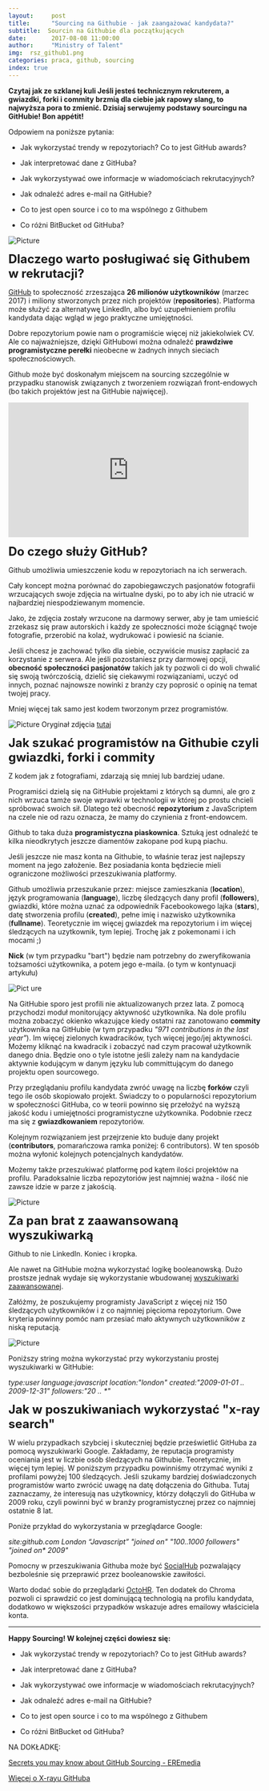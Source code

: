 ```yaml
---
layout:     post
title:      "Sourcing na Githubie - jak zaangażować kandydata?"
subtitle:  Sourcin na Githubie dla początkujących
date:       2017-08-08 11:00:00 
author:     "Ministry of Talent"
img:  rsz_github1.png
categories: praca, github, sourcing
index: true
---
```


<b>Czytaj jak ze szklanej kuli
Jeśli jesteś technicznym rekruterem, a gwiazdki, forki i commity brzmią dla ciebie jak rapowy slang, to najwyższa pora to zmienić. Dzisiaj serwujemy podstawy sourcingu na GitHubie! Bon appétit!</b>

Odpowiem na poniższe pytania:


- Jak wykorzystać trendy w repozytoriach? Co to jest GitHub awards?

- Jak interpretować dane z GitHuba?

- Jak wykorzystywać owe informacje w wiadomościach rekrutacyjnych? 

- Jak odnaleźć adres e-mail na GitHubie?

- Co to jest open source i co to ma wspólnego z Githubem

- Co różni BitBucket od GitHuba?


 <img src="/images/monitor.jpg" class="img-responsive" alt="Picture">

<b><font size="5,5">Dlaczego warto posługiwać się Githubem w rekrutacji?</font></b>

<a href="https://github.com/" target="_blank">GitHub</a>  to społeczność zrzeszająca <b>26 milionów użytkowników</b> (marzec 2017) i miliony stworzonych przez nich projektów (<b>repositories</b>). Platforma może służyć za alternatywę LinkedIn, albo być uzupełnieniem profilu kandydata dając wgląd w jego praktyczne umiejętności. 

Dobre repozytorium powie nam o programiście więcej niż jakiekolwiek CV. Ale co najważniejsze, dzięki GitHubowi można odnaleźć <b>prawdziwe programistyczne perełki</b> nieobecne w żadnych innych sieciach społecznościowych.

Github może być doskonałym miejscem na sourcing szczególnie w przypadku stanowisk związanych z tworzeniem rozwiązań front-endowych (bo takich projektów jest na GitHubie najwięcej). 


<iframe src="https://giphy.com/embed/3oD3YveOJWdwIAfZ5e" width="480" height="269" frameBorder="0" class="giphy-embed" allowFullScreen></iframe><p><a href="https://giphy.com/gifs/silicon-valley-3oD3YveOJWdwIAfZ5e"></a></p>


<b><font size="5,5">Do czego służy GitHub?</font></b>

Github umożliwia umieszczenie kodu w repozytoriach na ich serwerach.
 
Cały koncept można porównać do zapobiegawczych pasjonatów fotografii wrzucających swoje zdjęcia na wirtualne dyski, po to aby ich nie utracić w najbardziej niespodziewanym momencie. 

Jako, że zdjęcia zostały wrzucone na darmowy serwer, aby je tam umieścić zrzekasz się praw autorskich i każdy ze społeczności może ściągnąć twoje fotografie, przerobić na kolaż, wydrukować i powiesić na ścianie. 

Jeśli chcesz je zachować tylko dla siebie, oczywiście musisz zapłacić za korzystanie z serwera. Ale jeśli pozostaniesz przy darmowej opcji, <b>obecność społeczności pasjonatów</b> takich jak ty pozwoli ci do woli chwalić się swoją twórczością, dzielić się ciekawymi rozwiązaniami, uczyć od innych, poznać najnowsze nowinki z branży czy poprosić o opinię na temat twojej pracy. 

Mniej więcej tak samo jest kodem tworzonym przez programistów. 


<img src="/images/lifehacker.jpg" class="img-responsive" alt="Picture">
Oryginał zdjęcia <a href="http://lifehacker.com/5983680/how-the-heck-do-i-use-github" target="_blank">tutaj</a> 


<b><font size="5,5">Jak szukać programistów na Githubie czyli gwiazdki, forki i commity</font></b>

Z kodem jak z fotografiami, zdarzają się mniej lub bardziej udane. 

Programiści dzielą się na GitHubie projektami z których są dumni, ale gro z nich wrzuca tamże swoje wprawki w technologii w której po prostu chcieli spróbować swoich sił. Dlatego też obecność <b>repozytorium</b> z JavaScriptem na czele nie od razu oznacza, że mamy do czynienia z front-endowcem. 

Github to taka duża <b>programistyczna piaskownica</b>. Sztuką jest odnaleźć te kilka nieodkrytych jeszcze diamentów zakopane pod kupą piachu. 

Jeśli jeszcze nie masz konta na Githubie, to właśnie teraz jest najlepszy moment na jego założenie. Bez posiadania konta będziecie mieli ograniczone możliwości przeszukiwania platformy.

Github umożliwia przeszukanie przez: miejsce zamieszkania (<b>location</b>), język programowania (<b>language</b>), liczbę śledzących dany profil (<b>followers</b>), gwiazdki, które można uznać za odpowiednik Facebookowego lajka (<b>stars</b>), datę stworzenia profilu (<b>created</b>), pełne imię i nazwisko użytkownika (<b>fullname</b>). Teoretycznie im więcej gwiazdek ma repozytorium i im więcej śledzących na uzytkownik, tym lepiej. Trochę jak z pokemonami i ich mocami ;)

<b>Nick</b> (w tym przypadku "bart") będzie nam potrzebny do zweryfikowania tożsamości użytkownika, a potem jego e-maila. (o tym w kontynuacji artykułu)


<img src="/images/github_all.png" class="img-responsive" alt="Pict ure">

Na GitHubie sporo jest profili nie aktualizowanych przez lata. Z pomocą przychodzi moduł monitorujący aktywność użytkownika. Na dole profilu można zobaczyć okienko wkazujące kiedy ostatni raz zanotowano <b>commity</b> użytkownika na GitHubie (w tym przypadku <i>"971 contributions in the last year"</i>). Im więcej zielonych kwadracików, tych więcej jego/jej aktywności. Możemy kliknąć na kwadracik i zobaczyć nad czym pracował użytkownik danego dnia. Będzie ono o tyle istotne jeśli zależy nam na kandydacie aktywnie kodującym w danym języku lub committującym do danego projektu open sourcowego. 

Przy przeglądaniu profilu kandydata zwróć uwagę na liczbę <b>forków</b> czyli tego ile osób skopiowało projekt. Świadczy to o popularności repozytorium w społeczności GitHuba, co w teorii powinno się przełożyć na wyższą jakość kodu i umiejętności programistyczne użytkownika. Podobnie rzecz ma się z <b>gwiazdkowaniem</b> repozytoriów.

Kolejnym rozwiązaniem jest przejrzenie kto buduje dany projekt (<b>contributors</b>, pomarańczowa ramka poniżej: 6 contributors).  W ten sposób można wyłonić kolejnych potencjalnych kandydatów. 

Możemy także przeszukiwać platformę pod kątem ilości projektów na profilu. Paradoksalnie liczba repozytoriów jest najmniej ważna - ilość nie zawsze idzie w parze z jakością.

<img src="/images/forks1.png" class="img-responsive" alt="Picture">



<b><font size="5,5">Za pan brat z zaawansowaną wyszukiwarką</font></b>

Github to nie LinkedIn. Koniec i kropka. 

Ale nawet na GitHubie można wykorzystać logikę booleanowską. Dużo prostsze jednak wydaje się wykorzystanie wbudowanej <a href="https://github.com/search/advanced" target="_blank">wyszukiwarki zaawansowanej</a>.

Załóżmy, że poszukujemy programisty JavaScript z więcej niż 150 śledzących użytkowników i z co najmniej pięcioma repozytorium. Owe kryteria powinny pomóc nam przesiać mało aktywnych użytkowników z niską reputacją.

<img src="/images/github_advanced_search.png" class="img-responsive" alt="Picture">


Poniższy string można wykorzystać przy wykorzystaniu prostej wyszukiwarki w GitHubie:

<i>type:user language:javascript location:"london" created:"2009-01-01 .. 2009-12-31" followers:"20 .. *"</i>


<b><font size="5,5">Jak w poszukiwaniach wykorzystać "x-ray search"</font></b>


W wielu przypadkach szybciej i skuteczniej będzie prześwietlić GitHuba za pomocą wyszukiwarki Google. 
Zakładamy, że reputacja programisty oceniania jest w liczbie osób śledzących na Githubie. Teoretycznie, im więcej tym lepiej. W poniższym przypadku powinniśmy otrzymać wyniki z profilami powyżej 100 śledzących. 
Jeśli szukamy bardziej doświadczonych programistów warto zwrócić uwagę na datę dołączenia do Githuba. Tutaj zaznaczamy, że interesują nas użytkownicy, którzy dołączyli do GitHuba w 2009 roku, czyli powinni być w branży programistycznej przez co najmniej ostatnie 8 lat.

Poniże przykład do wykorzystania w przeglądarce Google:

<i>site:github.com London “Javascript” "joined on" "100..1000 followers" "joined on* 2009"</i>




Pomocny w przeszukiwania Githuba może być <a href="https://source.socialtalent.co/" target="_blank">SocialHub</a> pozwalający bezboleśnie się przeprawić przez booleanowskie zawiłości. 

Warto dodać sobie do przeglądarki <a href="https://chrome.google.com/webstore/detail/octohr/beiklbdjdmfkgchmiabjejdlpaoicbef/" target="_blank"> OctoHR</a>. Ten dodatek do Chroma pozwoli ci  sprawdzić co jest dominującą technologią na profilu kandydata, dodatkowo w większości przypadków wskazuje adres emailowy właściciela konta. 

----------------------------


<b>Happy Sourcing! 
W kolejnej części dowiesz się:</b>


- Jak wykorzystać trendy w repozytoriach? Co to jest GitHub awards?

- Jak interpretować dane z GitHuba?

- Jak wykorzystywać owe informacje w wiadomościach rekrutacyjnych? 

- Jak odnaleźć adres e-mail na GitHubie?

- Co to jest open source i co to ma wspólnego z Githubem

- Co różni BitBucket od GitHuba?


NA DOKŁADKĘ:

<a href="https://www.eremedia.com/sourcecon/secrets-you-may-not-know-about-github-sourcing/" target="_blank"> Secrets you may know about GitHub Sourcing - EREmedia </a>

<a href="http://booleanstrings.com/2017/06/03/lesser-known-github-sourcing-tips/" target="_blank"> Więcej o X-rayu GitHuba </a> 